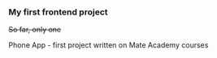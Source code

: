 ### **My first frontend project**
~~So far, only one~~

Phone App - first project written on Mate Academy courses

